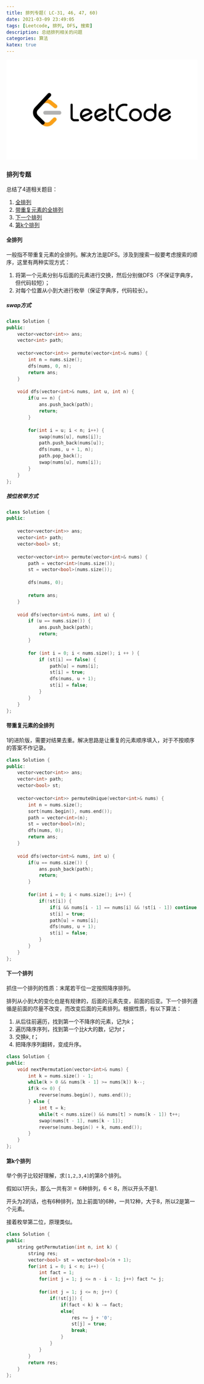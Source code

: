 ```yaml
---
title: 排列专题( LC-31, 46, 47, 60)
date: 2021-03-09 23:49:05
tags: [Leetcode, 排列, DFS, 搜索]
description: 总结排列相关的问题
categories: 算法
katex: true
---
```


![LC](/images/Leetcode.jpg)

<!--more-->

###  排列专题

总结了4道相关题目：
1. [全排列](https://leetcode-cn.com/problems/permutations/)
2. [带重复元素的全排列](https://leetcode-cn.com/problems/permutations-ii/)
3. [下一个排列](https://leetcode-cn.com/problems/permutations-ii/)
4. [第k个排列](https://leetcode-cn.com/problems/permutation-sequence/)

#### 全排列

一般指不带重复元素的全排列。解决方法是DFS。涉及到搜索一般要考虑搜索的顺序，这里有两种实现方式：
1. 将第一个元素分别与后面的元素进行交换，然后分别做DFS（不保证字典序，但代码较短）；
2. 对每个位置从小到大进行枚举（保证字典序，代码较长）。

##### swap方式
```cpp
class Solution {
public:
    vector<vector<int>> ans;
    vector<int> path;

    vector<vector<int>> permute(vector<int>& nums) {
        int n = nums.size();
        dfs(nums, 0, n);
        return ans;
    }

    void dfs(vector<int>& nums, int u, int n) {
        if(u == n) {
            ans.push_back(path);
            return;
        }

        for(int i = u; i < n; i++) {
            swap(nums[u], nums[i]);
            path.push_back(nums[u]);
            dfs(nums, u + 1, n);
            path.pop_back();
            swap(nums[u], nums[i]);
        }
    }
};
```

##### 按位枚举方式

```cpp
class Solution {
public:

    vector<vector<int>> ans;
    vector<int> path;
    vector<bool> st;

    vector<vector<int>> permute(vector<int>& nums) {
        path = vector<int>(nums.size());
        st = vector<bool>(nums.size());

        dfs(nums, 0);

        return ans;
    }

    void dfs(vector<int>& nums, int u) {
        if (u == nums.size()) {
            ans.push_back(path);
            return;
        }

        for (int i = 0; i < nums.size(); i ++ ) {
            if (st[i] == false) {
                path[u] = nums[i];
                st[i] = true;
                dfs(nums, u + 1);
                st[i] = false;
            }
        }
    }
};
```

#### 带重复元素的全排列

1的进阶版，需要对结果去重。解决思路是让重复的元素顺序填入，对于不按顺序的答案不作记录。

```cpp
class Solution {
public:
    vector<vector<int>> ans;
    vector<int> path;
    vector<bool> st;

    vector<vector<int>> permuteUnique(vector<int>& nums) {
        int n = nums.size();
        sort(nums.begin(), nums.end());
        path = vector<int>(n);
        st = vector<bool>(n);
        dfs(nums, 0);
        return ans;
    }

    void dfs(vector<int>& nums, int u) {
        if(u == nums.size()) {
            ans.push_back(path);
            return;
        }

        for(int i = 0; i < nums.size(); i++) {
            if(!st[i]) {
                if(i && nums[i - 1] == nums[i] && !st[i - 1]) continue; // 前一个相同元素还没被用，所以当前元素不能用（我大哥还没出场，小弟我自然不能出场，不然让大哥多没牌面）
                st[i] = true;
                path[u] = nums[i];
                dfs(nums, u + 1);
                st[i] = false;
            }
        }
    }
};
```

#### 下一个排列

抓住一个排列的性质：末尾若干位一定按照降序排列。

排列从小到大的变化也是有规律的，后面的元素先变，前面的后变。下一个排列遵循是前面的尽量不改变，而改变后面的元素排列。根据性质，有以下算法：

1. 从后往前遍历，找到第一个不降序的元素，记为$k$；
2. 遍历降序序列，找到第一个比$k$大的数，记为$t$；
3. 交换$k$, $t$；
4. 把降序序列翻转，变成升序。

```cpp
class Solution {
public:
    void nextPermutation(vector<int>& nums) {
        int k = nums.size() - 1;
        while(k > 0 && nums[k - 1] >= nums[k]) k--;
        if(k <= 0) {
            reverse(nums.begin(), nums.end());
        } else {
            int t = k;
            while(t < nums.size() && nums[t] > nums[k - 1]) t++;
            swap(nums[t - 1], nums[k - 1]);
            reverse(nums.begin() + k, nums.end());
        }
    }
};
```

#### 第k个排列

举个例子比较好理解，求`[1,2,3,4]`的第8个排列。

假如以1开头，那么一共有$3! = 6$种排列，$6 < 8$，所以开头不是1.

开头为2的话，也有6种排列，加上前面1的6种，一共12种，大于8，所以2是第一个元素。

接着枚举第二位，原理类似。

```cpp
class Solution {
public:
    string getPermutation(int n, int k) {
        string res;
        vector<bool> st = vector<bool>(n + 1);
        for(int i = 0; i < n; i++) {
            int fact = 1;
            for(int j = 1; j <= n - i - 1; j++) fact *= j;

            for(int j = 1; j <= n; j++) {
                if(!st[j]) {
                    if(fact < k) k -= fact;
                    else{
                        res += j + '0';
                        st[j] = true;
                        break;
                    }
                }
            }
        }
        return res;
    }
};
```
